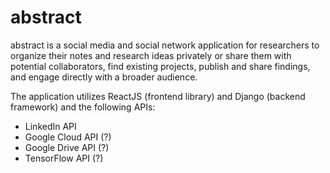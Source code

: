 # abstract


abstract is a social media and social network application for researchers to organize their notes and research ideas privately or share them with potential collaborators, find existing projects, publish and share findings, and engage directly with a broader audience.


The application utilizes ReactJS (frontend library) and Django (backend framework) and the following APIs:
* LinkedIn API
* Google Cloud API (?)
* Google Drive API (?)
* TensorFlow API (?)

